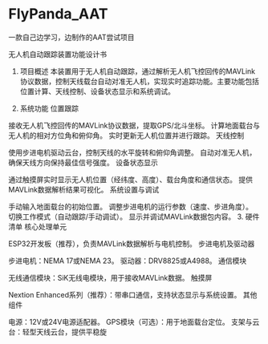 # FlyPanda_AAT
一款自己边学习，边制作的AAT尝试项目

无人机自动跟踪装置功能设计书
1. 项目概述
本装置用于无人机自动跟踪，通过解析无人机飞控回传的MAVLink协议数据，控制天线载台自动对准无人机，实现实时追踪功能。主要功能包括位置计算、天线控制、设备状态显示和系统调试。

2. 系统功能
位置跟踪

接收无人机飞控回传的MAVLink协议数据，提取GPS/北斗坐标。
计算地面载台与无人机的相对方位角和俯仰角。
实时更新无人机位置并进行跟踪。
天线控制

使用步进电机驱动云台，控制天线的水平旋转和俯仰角调整。
自动对准无人机，确保天线方向保持最佳信号强度。
设备状态显示

通过触摸屏实时显示无人机位置（经纬度、高度）、载台角度和通信状态。
提供MAVLink数据解析结果可视化。
系统设置与调试

手动输入地面载台的初始位置。
调整步进电机的运行参数（速度、步进角度）。
切换工作模式（自动跟踪/手动调试）。
显示并调试MAVLink数据包内容。
3. 硬件清单
核心处理单元

ESP32开发板（推荐），负责MAVLink数据解析与电机控制。
步进电机及驱动器

步进电机：NEMA 17或NEMA 23。
驱动器：DRV8825或A4988。
通信模块

无线通信模块：SiK无线电模块，用于接收MAVLink数据。
触摸屏

Nextion Enhanced系列（推荐）：带串口通信，支持状态显示与系统设置。
其他组件

电源：12V或24V电源适配器。
GPS模块（可选）：用于地面载台定位。
支架与云台：轻型天线云台，提供平稳旋
